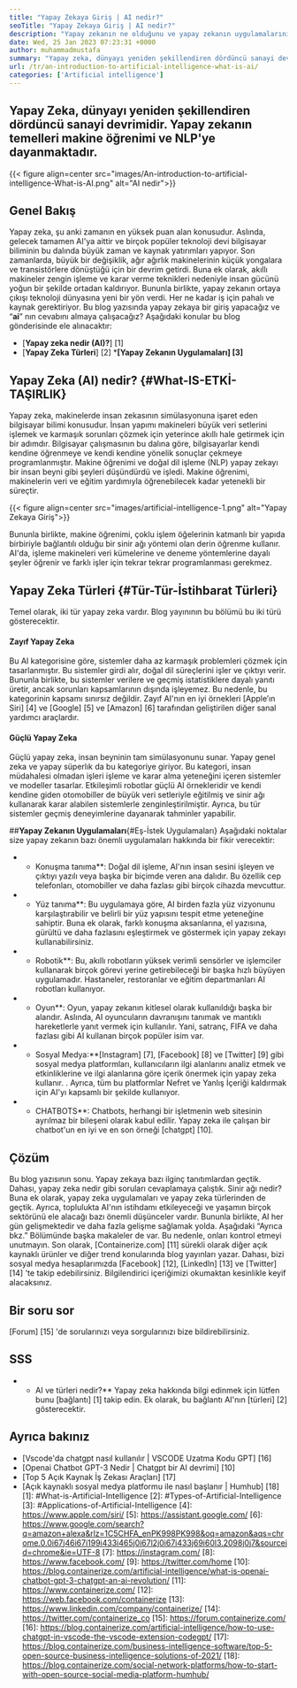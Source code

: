 ```yaml
---
title: "Yapay Zekaya Giriş | AI nedir?" 
seoTitle: "Yapay Zekaya Giriş | AI nedir?" 
description: "Yapay zekanın ne olduğunu ve yapay zekanın uygulamalarını öğrenmek için bu kılavuzu izleyin. Yapay zeka, yaşamın tüm sektörlerinde bir devrim getirdi." 
date: Wed, 25 Jan 2023 07:23:31 +0000
author: muhammadmustafa
summary: "Yapay zeka, dünyayı yeniden şekillendiren dördüncü sanayi devrimidir. Yapay zekanın temelleri makine öğrenimi ve NLP'ye dayanmaktadır." 
url: /tr/an-introduction-to-artificial-intelligence-what-is-ai/
categories: ['Artificial intelligence']
---
```


## Yapay Zeka, dünyayı yeniden şekillendiren dördüncü sanayi devrimidir. Yapay zekanın temelleri makine öğrenimi ve NLP'ye dayanmaktadır.

{{< figure align=center src="images/An-introduction-to-artificial-intelligence-What-is-AI.png" alt="AI nedir">}}


## Genel Bakış
Yapay zeka, şu anki zamanın en yüksek puan alan konusudur. Aslında, gelecek tamamen AI'ya aittir ve birçok popüler teknoloji devi bilgisayar biliminin bu dalında büyük zaman ve kaynak yatırımları yapıyor. Son zamanlarda, büyük bir değişiklik, ağır ağırlık makinelerinin küçük yongalara ve transistörlere dönüştüğü için bir devrim getirdi. Buna ek olarak, akıllı makineler zengin işleme ve karar verme teknikleri nedeniyle insan gücünü yoğun bir şekilde ortadan kaldırıyor. Bununla birlikte, yapay zekanın ortaya çıkışı teknoloji dünyasına yeni bir yön verdi. Her ne kadar iş için pahalı ve kaynak gerektiriyor. Bu blog yazısında yapay zekaya bir giriş yapacağız ve “**ai**” nın cevabını almaya çalışacağız?
Aşağıdaki konular bu blog gönderisinde ele alınacaktır:
* [**Yapay zeka nedir (AI)?**] [1]
* [**Yapay Zeka Türleri**] [2]
***[Yapay Zekanın Uygulamaları] [3]**

## Yapay Zeka (AI) nedir? {#What-IS-ETKİ-TAŞIRLIK}
Yapay zeka, makinelerde insan zekasının simülasyonuna işaret eden bilgisayar bilimi konusudur. İnsan yapımı makineleri büyük veri setlerini işlemek ve karmaşık sorunları çözmek için yeterince akıllı hale getirmek için bir adımdır. Bilgisayar çalışmasının bu dalına göre, bilgisayarlar kendi kendine öğrenmeye ve kendi kendine yönelik sonuçlar çekmeye programlanmıştır. Makine öğrenimi ve doğal dil işleme (NLP) yapay zekayı bir insan beyni gibi şeyleri düşündürdü ve işledi. Makine öğrenimi, makinelerin veri ve eğitim yardımıyla öğrenebilecek kadar yetenekli bir süreçtir.

{{< figure align=center src="images/artificial-intelligence-1.png" alt="Yapay Zekaya Giriş">}}

Bununla birlikte, makine öğrenimi, çoklu işlem öğelerinin katmanlı bir yapıda birbiriyle bağlantılı olduğu bir sinir ağı yöntemi olan derin öğrenme kullanır. AI'da, işleme makineleri veri kümelerine ve deneme yöntemlerine dayalı şeyler öğrenir ve farklı işler için tekrar tekrar programlanması gerekmez.

## Yapay Zeka Türleri {#Tür-Tür-İstihbarat Türleri}
Temel olarak, iki tür yapay zeka vardır. Blog yayınının bu bölümü bu iki türü gösterecektir.

#### Zayıf Yapay Zeka
Bu AI kategorisine göre, sistemler daha az karmaşık problemleri çözmek için tasarlanmıştır. Bu sistemler girdi alır, doğal dil süreçlerini işler ve çıktıyı verir. Bununla birlikte, bu sistemler verilere ve geçmiş istatistiklere dayalı yanıtı üretir, ancak sorunları kapsamlarının dışında işleyemez. Bu nedenle, bu kategorinin kapsamı sınırsız değildir. Zayıf AI'nın en iyi örnekleri [Apple’ın Siri] [4] ve [Google] [5] ve [Amazon] [6] tarafından geliştirilen diğer sanal yardımcı araçlardır.

#### Güçlü Yapay Zeka
Güçlü yapay zeka, insan beyninin tam simülasyonunu sunar. Yapay genel zeka ve yapay süperlık da bu kategoriye giriyor. Bu kategori, insan müdahalesi olmadan işleri işleme ve karar alma yeteneğini içeren sistemler ve modeller tasarlar. Etkileşimli robotlar güçlü AI örnekleridir ve kendi kendine giden otomobiller de büyük veri setleriyle eğitilmiş ve sinir ağı kullanarak karar alabilen sistemlerle zenginleştirilmiştir. Ayrıca, bu tür sistemler geçmiş deneyimlerine dayanarak tahminler yapabilir.

##**Yapay Zekanın Uygulamaları**{#Eş-İstek Uygulamaları}
Aşağıdaki noktalar size yapay zekanın bazı önemli uygulamaları hakkında bir fikir verecektir:
* * Konuşma tanıma**: Doğal dil işleme, AI'nın insan sesini işleyen ve çıktıyı yazılı veya başka bir biçimde veren ana dalıdır. Bu özellik cep telefonları, otomobiller ve daha fazlası gibi birçok cihazda mevcuttur.
* * Yüz tanıma**: Bu uygulamaya göre, AI birden fazla yüz vizyonunu karşılaştırabilir ve belirli bir yüz yapısını tespit etme yeteneğine sahiptir. Buna ek olarak, farklı konuşma aksanlarına, el yazısına, gürültü ve daha fazlasını eşleştirmek ve göstermek için yapay zekayı kullanabilirsiniz.
* * Robotik**: Bu, akıllı robotların yüksek verimli sensörler ve işlemciler kullanarak birçok görevi yerine getirebileceği bir başka hızlı büyüyen uygulamadır. Hastaneler, restoranlar ve eğitim departmanları AI robotları kullanıyor.
* * Oyun**: Oyun, yapay zekanın kitlesel olarak kullanıldığı başka bir alandır. Aslında, AI oyuncuların davranışını tanımak ve mantıklı hareketlerle yanıt vermek için kullanılır. Yani, satranç, FIFA ve daha fazlası gibi AI kullanan birçok popüler isim var.
* * Sosyal Medya:**[Instagram] [7], [Facebook] [8] ve [Twitter] [9] gibi sosyal medya platformları, kullanıcıların ilgi alanlarını analiz etmek ve etkinliklerine ve ilgi alanlarına göre içerik önermek için yapay zeka kullanır. . Ayrıca, tüm bu platformlar Nefret ve Yanlış İçeriği kaldırmak için AI'yı kapsamlı bir şekilde kullanıyor.
* * CHATBOTS**: Chatbots, herhangi bir işletmenin web sitesinin ayrılmaz bir bileşeni olarak kabul edilir. Yapay zeka ile çalışan bir chatbot'un en iyi ve en son örneği [chatgpt] [10].

## Çözüm
Bu blog yazısının sonu. Yapay zekaya bazı ilginç tanıtımlardan geçtik. Dahası, yapay zeka nedir gibi soruları cevaplamaya çalıştık. Sinir ağı nedir? Buna ek olarak, yapay zeka uygulamaları ve yapay zeka türlerinden de geçtik. Ayrıca, toplulukta AI'nın istihdamı etkileyeceği ve yaşamın birçok sektörünü ele alacağı bazı önemli düşünceler vardır. Bununla birlikte, AI her gün gelişmektedir ve daha fazla gelişme sağlamak yolda. Aşağıdaki “Ayrıca bkz.” Bölümünde başka makaleler de var. Bu nedenle, onları kontrol etmeyi unutmayın.
Son olarak, [Containerize.com] [11] sürekli olarak diğer açık kaynaklı ürünler ve diğer trend konularında blog yayınları yazar. Dahası, bizi sosyal medya hesaplarımızda [Facebook] [12], [LinkedIn] [13] ve [Twitter] [14] 'te takip edebilirsiniz. Bilgilendirici içeriğimizi okumaktan kesinlikle keyif alacaksınız.

## Bir soru sor
[Forum] [15] 'de sorularınızı veya sorgularınızı bize bildirebilirsiniz.

## SSS
* * AI ve türleri nedir?**
Yapay zeka hakkında bilgi edinmek için lütfen bunu [bağlantı] [1] takip edin. Ek olarak, bu bağlantı AI'nın [türleri] [2] gösterecektir.

## Ayrıca bakınız
  * [Vscode'da chatgpt nasıl kullanılır | VSCODE Uzatma Kodu GPT] [16]
  * [Openai Chatbot GPT-3 Nedir | Chatgpt bir AI devrimi] [10]
  * [Top 5 Açık Kaynak İş Zekası Araçları] [17]
  * [Açık kaynaklı sosyal medya platformu ile nasıl başlanır | Humhub] [18]
[1]: #What-is-Artificial-Intelligence
[2]: #Types-of-Artificial-Intelligence
[3]: #Applications-of-Artificial-Intelligence
[4]: https://www.apple.com/siri/
[5]: https://assistant.google.com/
[6]: https://www.google.com/search?q=amazon+alexa&rlz=1C5CHFA_enPK998PK998&oq=amazon&aqs=chrome.0.0i67j46i67i199i433i465j0i67l2j0i67i433j69i60l3.2098j0j7&sourceid=chrome&ie=UTF-8
[7]: https://instagram.com/
[8]: https://www.facebook.com/
[9]: https://twitter.com/home
[10]: https://blog.containerize.com/artificial-intelligence/what-is-openai-chatbot-gpt-3-chatgpt-an-ai-revolution/
[11]: https://www.containerize.com/
[12]: https://web.facebook.com/containerize
[13]: https://www.linkedin.com/company/containerize/
[14]: https://twitter.com/containerize_co
[15]: https://forum.containerize.com/
[16]: https://blog.containerize.com/artificial-intelligence/how-to-use-chatgpt-in-vscode-the-vscode-extension-codegpt/
[17]: https://blog.containerize.com/business-intelligence-software/top-5-open-source-business-intelligence-solutions-of-2021/
[18]: https://blog.containerize.com/social-network-platforms/how-to-start-with-open-source-social-media-platform-humhub/
